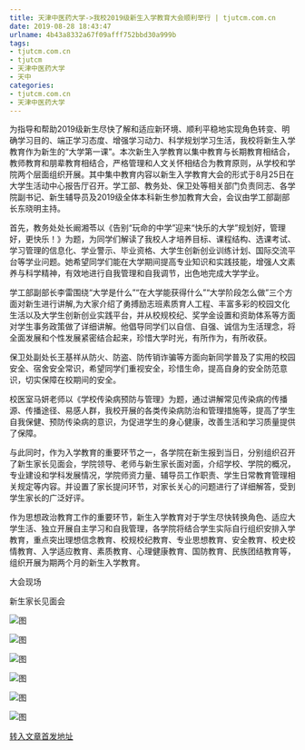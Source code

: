 ```yaml
---
title: 天津中医药大学->我校2019级新生入学教育大会顺利举行 | tjutcm.com.cn
date: 2019-08-28 18:43:47
urlname: 4b43a8332a67f09afff752bbd30a999b
tags: 
- tjutcm.com.cn
- tjutcm
- 天津中医药大学
- 天中
categories:
- tjutcm.com.cn
- 天津中医药大学
---
```



为指导和帮助2019级新生尽快了解和适应新环境、顺利平稳地实现角色转变、明确学习目的、端正学习态度、增强学习动力、科学规划学习生活，我校将新生入学教育作为新生的“大学第一课”。本次新生入学教育以集中教育与长期教育相结合，教师教育和朋辈教育相结合，严格管理和人文关怀相结合为教育原则，从学校和学院两个层面组织开展。其中集中教育内容以新生入学教育大会的形式于8月25日在大学生活动中心报告厅召开。学工部、教务处、保卫处等相关部门负责同志、各学院副书记、新生辅导员及2019级全体本科新生参加教育大会，会议由学工部副部长东晓明主持。

首先，教务处处长阚湘苓以《告别“玩命的中学”迎来“快乐的大学”规划好，管理好，更快乐！》为题，为同学们解读了我校人才培养目标、课程结构、选课考试、学习管理的信息化、学业警示、毕业资格、大学生创新创业训练计划、国际交流平台等学业问题。她希望同学们能在大学期间提高专业知识和实践技能，增强人文素养与科学精神，有效地进行自我管理和自我调节，出色地完成大学学业。

学工部副部长李雷围绕“大学是什么”“在大学能获得什么”“大学阶段怎么做”三个方面对新生进行讲解,为大家介绍了勇搏励志班素质育人工程、丰富多彩的校园文化生活以及大学生创新创业实践平台，并从校规校纪、奖学金设置和资助体系等方面对学生事务政策做了详细讲解。他倡导同学们以自信、自强、诚信为生活理念，将全面发展和个性发展紧密结合起来，珍惜大学时光，有所作为，有所收获。

保卫处副处长王基祥从防火、防盗、防传销诈骗等方面向新同学普及了实用的校园安全、宿舍安全常识，希望同学们重视安全，珍惜生命，提高自身的安全防范意识，切实保障在校期间的安全。

校医室马妍老师以《学校传染病预防与管理》为题，通过讲解常见传染病的传播源、传播途径、易感人群，我校开展的各类传染病防治和管理措施等，提高了学生自我保健、预防传染病的意识，为促进学生的身心健康，改善生活和学习质量提供了保障。

与此同时，作为入学教育的重要环节之一，各学院在新生报到当日，分别组织召开了新生家长见面会，学院领导、老师与新生家长面对面，介绍学校、学院的概况，专业建设和学科发展情况，学院师资力量、辅导员工作职责、学生日常教育管理相关规定等内容。并设置了家长提问环节，对家长关心的问题进行了详细解答，受到学生家长的广泛好评。

作为思想政治教育工作的重要环节，新生入学教育对于学生尽快转换角色、适应大学生活、独立开展自主学习和自我管理，各学院将结合学生实际自行组织安排入学教育，重点突出理想信念教育、校规校纪教育、专业思想教育、安全教育、校史校情教育、入学适应教育、素质教育、心理健康教育、国防教育、民族团结教育等，组织开展为期两个月的新生入学教育。

大会现场

新生家长见面会



![图](http://news13.tjutcm.edu.cn/__local/0/C5/48/E2B0F48D1537053142FA35BD3AD_1DE26639_40742.jpg)

![图](http://news13.tjutcm.edu.cn/__local/D/07/0A/DA187686924041A94644336E954_BD0E26CE_8D1DC.png)

![图](http://news13.tjutcm.edu.cn/__local/4/37/6D/68BADB780CBFB08258B4B8D1298_B69415F8_C5BA.jpg)

![图](http://news13.tjutcm.edu.cn/__local/F/65/8D/8053903451E3ADFADC8821B86C1_7EE4C1DD_CA49.jpg)

![图](http://news13.tjutcm.edu.cn/__local/7/71/EF/EEC3F4A3680C5A02BCB9D27A34F_BD02C2AC_DC53.jpg)

![图](http://news13.tjutcm.edu.cn/__local/5/6F/3D/4D24D61CB79E188C9AA5FF3857E_4705483D_BD9B.jpg)

[转入文章首发地址](http://news13.tjutcm.edu.cn/info/1526/13482.htm)